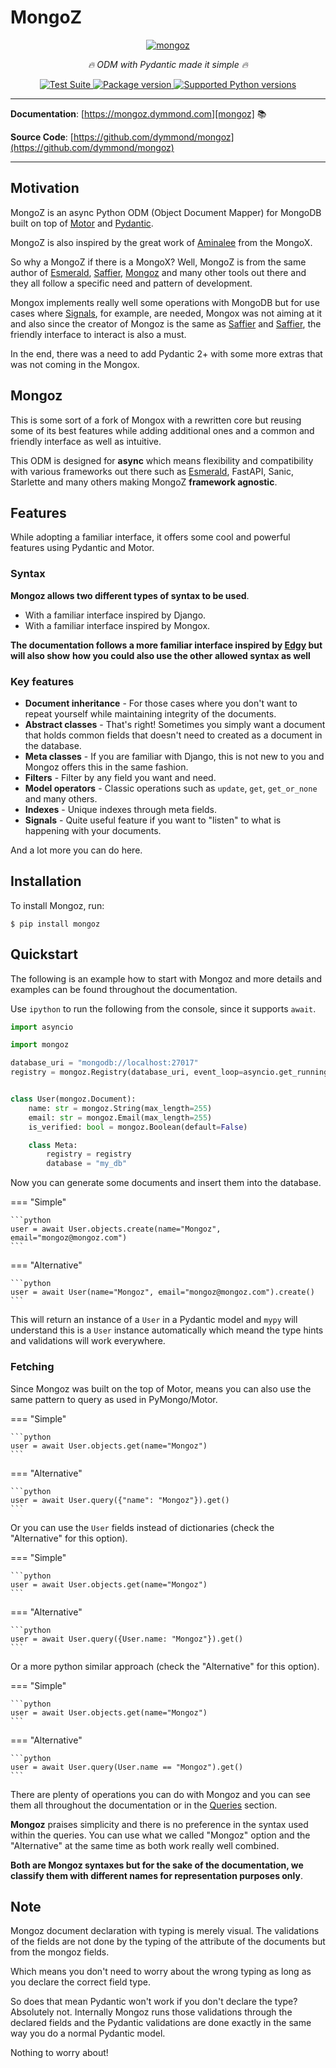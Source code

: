 # MongoZ

<p align="center">
  <a href="https://mongoz.dymmond.com"><img src="https://res.cloudinary.com/tarsild/image/upload/v1695724284/packages/mongoz/nwtcudxmncgoyw4em0th.png" alt='mongoz'></a>
</p>

<p align="center">
    <em>🔥 ODM with Pydantic made it simple 🔥</em>
</p>

<p align="center">
<a href="https://github.com/dymmond/mongoz/actions/workflows/test-suite.yml/badge.svg?event=push&branch=main" target="_blank">
    <img src="https://github.com/dymmond/mongoz/actions/workflows/test-suite.yml/badge.svg?event=push&branch=main" alt="Test Suite">
</a>

<a href="https://pypi.org/project/mongoz" target="_blank">
    <img src="https://img.shields.io/pypi/v/mongoz?color=%2334D058&label=pypi%20package" alt="Package version">
</a>

<a href="https://pypi.org/project/mongoz" target="_blank">
    <img src="https://img.shields.io/pypi/pyversions/mongoz.svg?color=%2334D058" alt="Supported Python versions">
</a>
</p>

---

**Documentation**: [https://mongoz.dymmond.com][mongoz] 📚

**Source Code**: [https://github.com/dymmond/mongoz](https://github.com/dymmond/mongoz)

---

## Motivation

MongoZ is an async Python ODM (Object Document Mapper) for MongoDB built on top of [Motor][motor] and
[Pydantic][pydantic].

MongoZ is also inspired by the great work of [Aminalee](https://aminalaee.dev/mongox/) from the
MongoX.

So why a MongoZ if there is a MongoX? Well, MongoZ is from the same author of [Esmerald][esmerald],
[Saffier][saffier], [Mongoz][mongoz] and many other tools out there and they all follow a specific need
and pattern of development.

Mongox implements really well some operations with MongoDB but for use cases where [Signals](https://mongoz.dymmond.com/sinals.md),
for example, are needed, Mongox was not aiming at it and also since the creator of Mongoz is the
same as [Saffier][saffier] and [Saffier][saffier], the friendly interface to interact is also a must.

In the end, there was a need to add Pydantic 2+ with some more extras that was not coming in the
Mongox.

## Mongoz

This is some sort of a fork of Mongox with a rewritten core but reusing some of its best features
while adding additional ones and a common and friendly interface as well as intuitive.

This ODM is designed for **async** which means flexibility and compatibility with various frameworks
out there such as [Esmerald][esmerald], FastAPI, Sanic, Starlette and many others making MongoZ
**framework agnostic**.

## Features

While adopting a familiar interface, it offers some cool and powerful features using Pydantic and
Motor.

### Syntax

**Mongoz allows two different types of syntax to be used**.

* With a familiar interface inspired by Django.
* With a familiar interface inspired by Mongox.

**The documentation follows a more familiar interface inspired by [Edgy][edgy] but will also show**
**how you could also use the other allowed syntax as well**

### Key features

* **Document inheritance** - For those cases where you don't want to repeat yourself while maintaining integrity of the documents.
* **Abstract classes** - That's right! Sometimes you simply want a document that holds common fields that doesn't need to created as
a document in the database.
* **Meta classes** - If you are familiar with Django, this is not new to you and Mongoz offers this in the same fashion.
* **Filters** - Filter by any field you want and need.
* **Model operators** - Classic operations such as `update`, `get`, `get_or_none` and many others.
* **Indexes** - Unique indexes through meta fields.
* **Signals** - Quite useful feature if you want to "listen" to what is happening with your documents.

And a lot more you can do here.

## Installation

To install Mongoz, run:

```shell
$ pip install mongoz
```

## Quickstart

The following is an example how to start with Mongoz and more details and examples can be found throughout the documentation.

Use `ipython` to run the following from the console, since it supports `await`.

```python
import asyncio

import mongoz

database_uri = "mongodb://localhost:27017"
registry = mongoz.Registry(database_uri, event_loop=asyncio.get_running_loop)


class User(mongoz.Document):
    name: str = mongoz.String(max_length=255)
    email: str = mongoz.Email(max_length=255)
    is_verified: bool = mongoz.Boolean(default=False)

    class Meta:
        registry = registry
        database = "my_db"
```

Now you can generate some documents and insert them into the database.

=== "Simple"

    ```python
    user = await User.objects.create(name="Mongoz", email="mongoz@mongoz.com")
    ```

=== "Alternative"

    ```python
    user = await User(name="Mongoz", email="mongoz@mongoz.com").create()
    ```

This will return an instance of a `User` in a Pydantic model and `mypy` will understand this is a
`User` instance automatically which meand the type hints and validations will work everywhere.

### Fetching

Since Mongoz was built on the top of Motor, means you can also use the same pattern to query as used
in PyMongo/Motor.

=== "Simple"

    ```python
    user = await User.objects.get(name="Mongoz")
    ```

=== "Alternative"

    ```python
    user = await User.query({"name": "Mongoz"}).get()
    ```

Or you can use the `User` fields instead of dictionaries (check the "Alternative" for this option).

=== "Simple"

    ```python
    user = await User.objects.get(name="Mongoz")
    ```

=== "Alternative"

    ```python
    user = await User.query({User.name: "Mongoz"}).get()
    ```

Or a more python similar approach (check the "Alternative" for this option).

=== "Simple"

    ```python
    user = await User.objects.get(name="Mongoz")
    ```

=== "Alternative"

    ```python
    user = await User.query(User.name == "Mongoz").get()
    ```

There are plenty of operations you can do with Mongoz and you can see them all throughout the
documentation or in the [Queries](./queries.md) section.

**Mongoz** praises simplicity and there is no preference in the syntax used within the queries.
You can use what we called "Mongoz" option and the "Alternative" at the same time as both work
really well combined.

**Both are Mongoz syntaxes but for the sake of the documentation, we classify them with different names for representation purposes only**.

## Note

Mongoz document declaration with typing is merely visual. The validations of the fields are not done by the typing of
the attribute of the documents but from the mongoz fields.

Which means you don't need to worry about the wrong typing as long as you declare the correct field type.

So does that mean Pydantic won't work if you don't declare the type? Absolutely not.
Internally Mongoz runs those validations through the declared fields and the Pydantic validations
are done exactly in the same way you do a normal Pydantic model.

Nothing to worry about!


[mongoz]: https://mongoz.dymmond.com
[motor]: https://github.com/mongodb/motor
[pydantic]: https://pydantic.dev/
[mongoz]: https://mongoz.dymmond.com
[saffier]: https://saffier.tarsild.io
[edgy]: https://edgy.tarsild.io
[esmerald]: https://esmerald.dev
